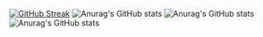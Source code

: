 
[![GitHub Streak](https://github-readme-streak-stats.herokuapp.com/?user=cayce2)](https://git.io/streak-stats)
![Anurag's GitHub stats](https://github-readme-stats.vercel.app/api?username=cayce2&show=reviews,discussions_started,discussions_answered,prs_merged,prs_merged_percentage)
![Anurag's GitHub stats](https://github-readme-stats.vercel.app/api?username=cayce2&show_icons=true)
![Anurag's GitHub stats](https://github-readme-stats.vercel.app/api?username=cayce2&show_icons=true&theme=radical)
